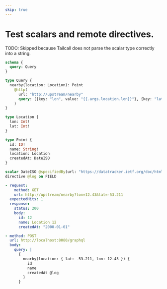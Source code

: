 ```yaml
---
skip: true
---
```


# Test scalars and remote directives.

TODO: Skipped because Tailcall does not parse the scalar type correctly into a string.

```graphql @schema
schema {
  query: Query
}

type Query {
  nearby(location: Location): Point
    @http(
      url: "http://upstream/nearby"
      query: [{key: "lon", value: "{{.args.location.lon}}"}, {key: "lat", value: "{{.args.location.lat}}"}]
    )
}

type Location {
  lon: Int!
  lat: Int!
}

type Point {
  id: ID!
  name: String!
  location: Location
  createdAt: DateISO
}

scalar DateISO @specifiedBy(url: "https://datatracker.ietf.org/doc/html/rfc3339")
directive @log on FIELD
```

```yml @mock
- request:
    method: GET
    url: http://upstream/nearby?lon=12.43&lat=-53.211
  expectedHits: 1
  response:
    status: 200
    body:
      id: 12
      name: Location 12
      createdAt: "2000-01-01"
```

```yml @test
- method: POST
  url: http://localhost:8080/graphql
  body:
    query: |
      {
        nearby(location: { lat: -53.211, lon: 12.43 }) {
          id
          name
          createdAt @log
        }
      }
```
